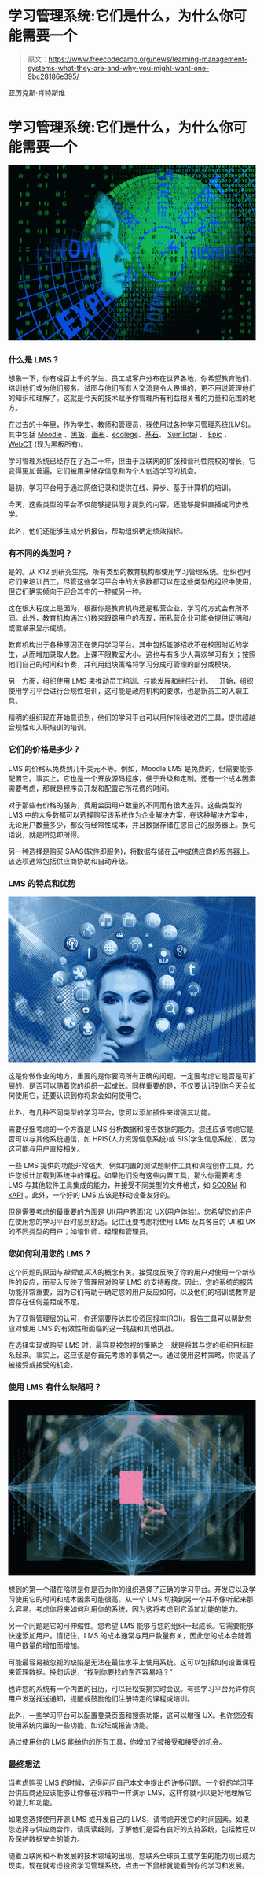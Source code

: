 # 学习管理系统:它们是什么，为什么你可能需要一个

> 原文：<https://www.freecodecamp.org/news/learning-management-systems-what-they-are-and-why-you-might-want-one-9bc28186e395/>

亚历克斯·肖特斯维

# 学习管理系统:它们是什么，为什么你可能需要一个

![1bHS1czSu4RW2NKjYP2Y7smKh0VPVGgqLyHu](img/7de7409504931fa73bdcce46df276c90.png)

### 什么是 LMS？

想象一下，你有成百上千的学生、员工或客户分布在世界各地，你希望教育他们、培训他们或为他们服务。试图与他们所有人交流是令人畏惧的，更不用说管理他们的知识和理解了。这就是今天的技术赋予你管理所有利益相关者的力量和范围的地方。

在过去的十年里，作为学生、教师和管理员，我使用过各种学习管理系统(LMS)。其中包括 [Moodle](https://moodle.com/) 、[黑板](https://www.blackboard.com/learning-management-system)、[画布](https://www.canvaslms.com/)、[ecolege](https://en.wikipedia.org/wiki/ECollege)、[基石](https://www.cornerstoneondemand.com/learning)、 [SumTotal](http://www.sumtotalsystems.com/solutions/learn/) 、 [Epic](http://www.epic-soft.com/e-learning.php) 、 [WebCT](https://en.wikipedia.org/wiki/WebCT) (现为黑板所有)。

学习管理系统已经存在了近二十年，但由于互联网的扩张和营利性院校的增长，它变得更加普遍。它们被用来储存信息和为个人创造学习的机会。

最初，学习平台用于通过网络记录和提供在线、异步、基于计算机的培训。

今天，这些类型的平台不仅能够提供刚才提到的内容，还能够提供直播或同步教学。

此外，他们还能够生成分析报告，帮助组织确定绩效指标。

### 有不同的类型吗？

是的。从 K12 到研究生院，所有类型的教育机构都使用学习管理系统。组织也用它们来培训员工。尽管这些学习平台中的大多数都可以在这些类型的组织中使用，但它们确实倾向于迎合其中的一种或另一种。

这在很大程度上是因为，根据你是教育机构还是私营企业，学习的方式会有所不同。此外，教育机构通过分数来跟踪用户的表现，而私营企业可能会提供证明和/或徽章来显示成绩。

教育机构出于各种原因正在使用学习平台。其中包括能够招收不在校园附近的学生，从而增加录取人数。上课不限教室大小。这也与有多少人喜欢学习有关；按照他们自己的时间和节奏，并利用组块策略将学习分成可管理的部分或模块。

另一方面，组织使用 LMS 来推动员工培训、技能发展和继任计划。一开始，组织使用学习平台进行合规性培训，这可能是政府机构的要求，也是新员工的入职工具。

精明的组织现在开始意识到，他们的学习平台可以用作持续改进的工具，提供超越合规性和入职培训的培训。

### 它们的价格是多少？

LMS 的价格从免费到几千美元不等。例如，Moodle LMS 是免费的，但需要能够配置它。事实上，它也是一个开放源码程序，便于升级和定制。还有一个成本因素需要考虑，那就是程序员开发和配置它所花费的时间。

对于那些有价格的服务，费用会因用户数量的不同而有很大差异。这些类型的 LMS 中的大多数都可以选择购买该系统作为企业解决方案，在这种解决方案中，无论用户数量多少，都没有经常性成本，并且数据存储在您自己的服务器上。换句话说，就是所见即所得。

另一种选择是购买 SAAS(软件即服务)，将数据存储在云中或供应商的服务器上。该选项通常包括供应商协助和自动升级。

### **LMS 的特点和优势**

![l-5g9H5Ik-QCADf1efO4sbxB0vX7JCbUzRBb](img/94f909ca4b233d131d65e4af81d26937.png)

这是你做作业的地方，重要的是你要问所有正确的问题。一定要考虑它是否是可扩展的，是否可以随着您的组织一起成长。同样重要的是，不仅要认识到你今天会如何使用它，还要认识到你将来会如何使用它。

此外，有几种不同类型的学习平台，您可以添加插件来增强其功能。

需要仔细考虑的一个方面是 LMS 分析数据和报告数据的能力。您还应该考虑它是否可以与其他系统通信，如 HRIS(人力资源信息系统)或 SIS(学生信息系统)，因为这可能与用户直接相关。

一些 LMS 提供的功能非常强大，例如内置的测试题制作工具和课程创作工具，允许您设计加载到系统中的课程。如果他们没有这些内置工具，那么你需要考虑 LMS 与其他软件工具集成的能力，并接受不同类型的文件格式，如 [SCORM](https://scorm.com/scorm-explained/) 和 [xAPI](https://xapi.com/overview/) 。此外，一个好的 LMS 应该是移动设备友好的。

但是需要考虑的最重要的方面是 UI(用户界面)和 UX(用户体验)。您希望您的用户在使用您的学习平台时感到舒适。记住还要考虑将使用 LMS 及其各自的 UI 和 UX 的不同类型的用户；如培训师、经理和管理员。

### **您如何利用您的 LMS？**

这个问题的原因与*接受*或*买入*的概念有关。接受度反映了你的用户对使用一个新软件的反应，而买入反映了管理层对购买 LMS 的支持程度。因此，您的系统的报告功能非常重要，因为它们有助于确定您的用户反应如何，以及他们的培训或教育是否存在任何差距或不足。

为了获得管理层的认可，你还需要传达其投资回报率(ROI)。报告工具可以帮助您应对使用 LMS 的有效性所面临的这一挑战和其他挑战。

在选择实现或购买 LMS 时，最容易被忽视的策略之一就是将其与您的组织目标联系起来。事实上，这应该是你首先考虑的事情之一。通过使用这种策略，你提高了被接受或接受的机会。

### 使用 LMS 有什么缺陷吗？

![oW9l1L3nFoasKqfXipOC2LOUGSUS9SiRyXme](img/65b528e969ab5312cb47b28f9d8b26ec.png)

想到的第一个潜在陷阱是你是否为你的组织选择了正确的学习平台。开发它以及学习使用它的时间和成本因素可能很高。从一个 LMS 切换到另一个并不像听起来那么容易。考虑你将来如何利用你的系统，因为这将考虑到它添加功能的能力。

另一个问题是它的可伸缩性。您希望 LMS 能够与您的组织一起成长。它需要能够快速添加用户。请记住，LMS 的成本通常与用户数量有关，因此您的成本会随着用户数量的增加而增加。

可能最容易被忽视的缺陷是无法在最佳水平上使用系统。这可以包括如何设置课程来管理数据。换句话说，“找到你要找的东西容易吗？”

也许您的系统有一个内置的日历，可以轻松安排实时会议。有些学习平台允许你向用户发送推送通知，提醒或鼓励他们注册特定的课程或培训。

此外，一些学习平台可以配置登录页面和搜索功能，这可以增强 UX。也许您没有使用系统内置的一些功能，如论坛或报告功能。

通过使用你的 LMS 能给你的所有工具，你增加了被接受和接受的机会。

### **最终想法**

当考虑购买 LMS 的时候，记得问问自己本文中提出的许多问题。一个好的学习平台供应商还应该能够让你像在沙箱中一样演示 LMS，这样你就可以更好地理解它的能力和功能。

如果您选择使用开源 LMS 或开发自己的 LMS，请考虑开发它的时间因素。如果您选择与供应商合作，请阅读细则，了解他们是否有良好的支持系统，包括教程以及保护数据安全的能力。

随着互联网和不断发展的技术领域的出现，您联系全球员工或学生的能力现已成为现实。现在就考虑投资学习管理系统，点击一下鼠标就能看到你的学习和发展。